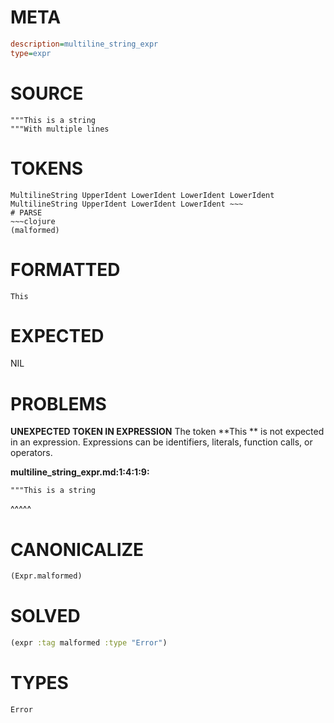 # META
~~~ini
description=multiline_string_expr
type=expr
~~~
# SOURCE
~~~roc
"""This is a string
"""With multiple lines
~~~
# TOKENS
~~~text
MultilineString UpperIdent LowerIdent LowerIdent LowerIdent MultilineString UpperIdent LowerIdent LowerIdent ~~~
# PARSE
~~~clojure
(malformed)
~~~
# FORMATTED
~~~roc
This 
~~~
# EXPECTED
NIL
# PROBLEMS
**UNEXPECTED TOKEN IN EXPRESSION**
The token **This ** is not expected in an expression.
Expressions can be identifiers, literals, function calls, or operators.

**multiline_string_expr.md:1:4:1:9:**
```roc
"""This is a string
```
   ^^^^^


# CANONICALIZE
~~~clojure
(Expr.malformed)
~~~
# SOLVED
~~~clojure
(expr :tag malformed :type "Error")
~~~
# TYPES
~~~roc
Error
~~~
